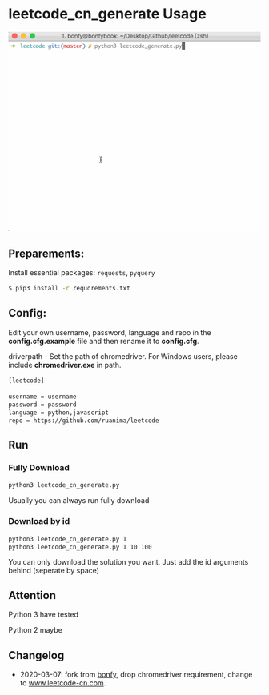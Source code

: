 # leetcode_cn_generate Usage
![](demo/leetcode.gif)

## Preparements:
Install essential packages: `requests`, `pyquery`
```cmd
$ pip3 install -r requorements.txt
```

## Config:

Edit your own username, password, language and repo in the **config.cfg.example** file and then rename it to **config.cfg**.

driverpath - Set the path of chromedriver. For Windows users, please include **chromedriver.exe** in path.

```
[leetcode]

username = username
password = password
language = python,javascript
repo = https://github.com/ruanima/leetcode
```

## Run

### Fully Download
```cmd
python3 leetcode_cn_generate.py
```
Usually you can always run fully download

### Download by id
```
python3 leetcode_cn_generate.py 1
python3 leetcode_cn_generate.py 1 10 100
```
You can only download the solution you want.
Just add the id arguments behind (seperate by space)


## Attention
Python 3 have tested

Python 2 maybe

## Changelog
- 2020-03-07: fork from [bonfy](https://github.com/bonfy/leetcode), drop chromedriver requirement, change to www.leetcode-cn.com.
